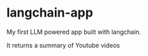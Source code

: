 # langchain-app

My first LLM powered app built with langchain.

It returns a summary of Youtube videos
